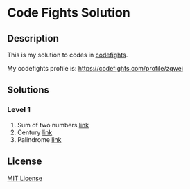 # Code Fights Solution

## Description
This is my solution to codes in [codefights](https://codefights.com/).

My codefights profile is: https://codefights.com/profile/zqwei


## Solutions

### Level 1
1. Sum of two numbers [link](Level_1_solutions.md)
2. Century [link](Level_1_solutions.md)
3. Palindrome [link](Level_1_solutions.md)

## License
[MIT License](LICENSE.md)
